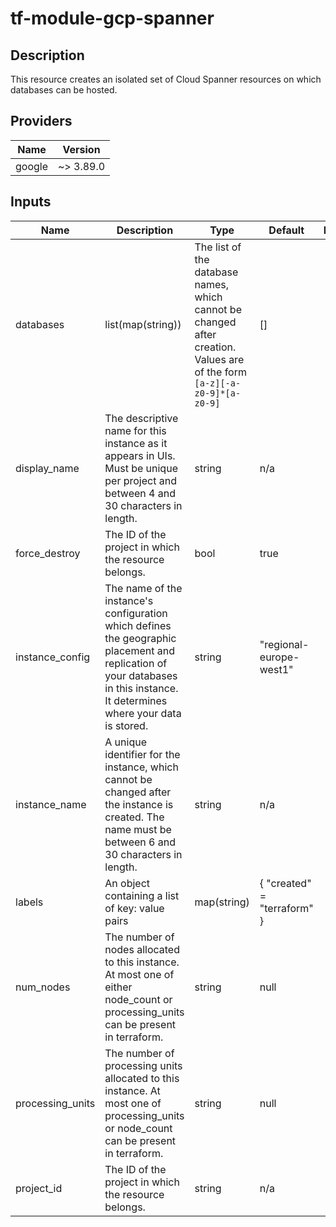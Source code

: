 # tf-module-gcp-spanner

## Description

This resource creates an isolated set of Cloud Spanner resources on which databases can be hosted.

## Providers

| Name | Version |
|------|---------|
| google | ~> 3.89.0 |

## Inputs

| Name | Description | Type | Default | Required |
|------|-------------|------|---------|:-----:|
| databases | list(map(string)) | The list of the database names, which cannot be changed after creation. Values are of the form `[a-z][-a-z0-9]*[a-z0-9]` | [] | yes |
| display\_name | The descriptive name for this instance as it appears in UIs. Must be unique per project and between 4 and 30 characters in length. | string | n/a | yes |
| force\_destroy | The ID of the project in which the resource belongs. | bool | true | no |
| instance\_config | The name of the instance's configuration which defines the geographic placement and replication of your databases in this instance. It determines where your data is stored. | string | "regional-europe-west1" | no |
| instance\_name | A unique identifier for the instance, which cannot be changed after the instance is created. The name must be between 6 and 30 characters in length. | string | n/a | yes |
| labels | An object containing a list of key: value pairs | map(string) | { "created" = "terraform" } | no |
| num\_nodes | The number of nodes allocated to this instance. At most one of either node_count or processing_units can be present in terraform. | string | null | no |
| processing\_units | The number of processing units allocated to this instance. At most one of processing_units or node_count can be present in terraform. | string | null | no |
| project\_id | The ID of the project in which the resource belongs. | string | n/a | yes |
